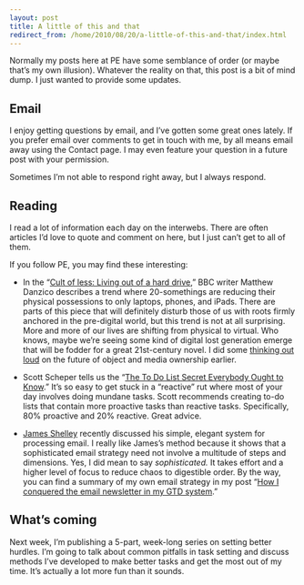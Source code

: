 ```yaml
---
layout: post
title: A little of this and that
redirect_from: /home/2010/08/20/a-little-of-this-and-that/index.html
---
```

<p>Normally my posts here at PE have some semblance of order (or maybe that’s my own illusion). Whatever the reality on that, this post is a bit of mind dump.  I just wanted to provide some updates.
<h2 id="email">Email</h2>
<p>I enjoy getting questions by email, and I’ve gotten some great ones lately.  If you prefer email over comments to get in touch with me, by all means email away using the Contact page. I may even feature your question in a future post with your permission.</p>
<p>Sometimes I’m not able to respond right away, but I always respond.</p>
<h2 id="reading">Reading</h2>
<p>I read a lot of information each day on the interwebs.  There are often articles I’d love to quote and comment on here, but I just can’t get to all of them.</p>
<p>If you follow PE, you may find these interesting:</p>
<ul>
<li>In the “<a href="http://www.bbc.co.uk/news/world-us-canada-10928032">Cult of less: Living out of a hard drive</a>,” BBC writer Matthew Danzico describes a trend where 20-somethings are reducing their physical possessions to only laptops, phones, and iPads. There are parts of this piece that will definitely disturb those of us with roots firmly anchored in the pre-digital world, but this trend is not at all surprising. More and more of our lives are shifting from physical to virtual.  Who knows, maybe we’re seeing some kind of digital lost generation emerge that will be fodder for a great 21st-century novel.  I did some <a href="http://www.practicallyefficient.com/2010/08/02/on-the-future-of-computer-design-and-media-ownership/">thinking out loud</a> on the future of object and media ownership earlier.</li>
</ul>
<ul>
<li>Scott Scheper tells us the “<a href="http://howtogetfocused.com/to-do-list-2/the-to-do-list-secret-everybody-ought-to-know/">The To Do List Secret Everybody Ought to Know</a>.” It’s so easy to get stuck in a “reactive” rut where most of your day involves doing mundane tasks. Scott recommends creating to-do lists that contain more proactive tasks than reactive tasks. Specifically, 80% proactive and 20% reactive. Great advice.</li>
</ul>
<ul>
<li><a href="http://jamesshelley.tumblr.com/post/932445406/the-three-labels-or-folders">James Shelley</a> recently discussed his simple, elegant system for processing email.  I really like James’s method because it shows that a sophisticated email strategy need not involve a multitude of steps and dimensions.  Yes, I did mean to say <em>sophisticated.</em> It takes effort and a higher level of focus to reduce chaos to digestible order.  By the way, you can find a summary of my own email strategy in my post “<a href="http://www.practicallyefficient.com/2010/06/17/how-i-conquered-the-email-newsletter-in-my-gtd-system/">How I conquered the email newsletter in my GTD system</a>.”</li>
</ul>
<h2 id="whatscoming">What’s coming</h2>
<p>Next week, I’m publishing a 5-part, week-long series on setting better hurdles.  I’m going to talk about common pitfalls in task setting and discuss methods I’ve developed to make better tasks and get the most out of my time. It’s actually a lot more fun than it sounds.</p>
